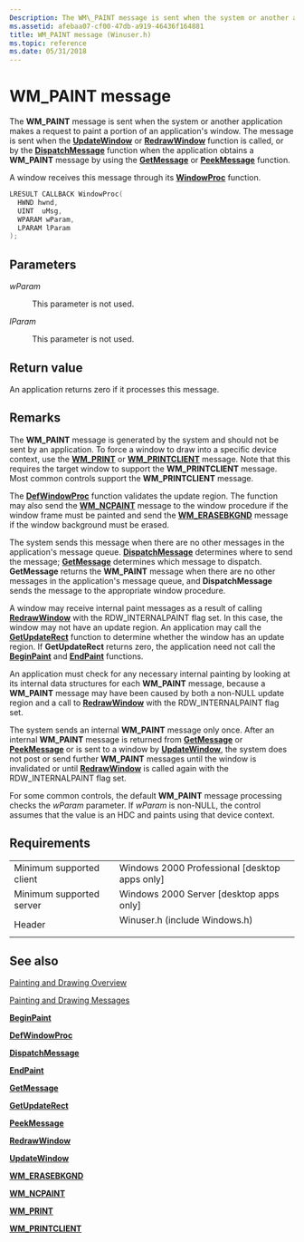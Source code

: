 ```yaml
---
Description: The WM\_PAINT message is sent when the system or another application makes a request to paint a portion of an application's window.
ms.assetid: afebaa07-cf00-47db-a919-46436f164881
title: WM_PAINT message (Winuser.h)
ms.topic: reference
ms.date: 05/31/2018
---
```


# WM\_PAINT message

The **WM\_PAINT** message is sent when the system or another application makes a request to paint a portion of an application's window. The message is sent when the [**UpdateWindow**](/windows/desktop/api/Winuser/nf-winuser-updatewindow) or [**RedrawWindow**](/windows/desktop/api/Winuser/nf-winuser-redrawwindow) function is called, or by the [**DispatchMessage**](https://msdn.microsoft.com/library/ms644934(v=VS.85).aspx) function when the application obtains a **WM\_PAINT** message by using the [**GetMessage**](https://msdn.microsoft.com/library/ms644936(v=VS.85).aspx) or [**PeekMessage**](https://msdn.microsoft.com/library/ms644943(v=VS.85).aspx) function.

A window receives this message through its [**WindowProc**](https://msdn.microsoft.com/library/ms633573(v=VS.85).aspx) function.


```C++
LRESULT CALLBACK WindowProc(
  HWND hwnd, 
  UINT  uMsg, 
  WPARAM wParam, 
  LPARAM lParam     
);
```



## Parameters

<dl> <dt>

*wParam* 
</dt> <dd>

This parameter is not used.

</dd> <dt>

*lParam* 
</dt> <dd>

This parameter is not used.

</dd> </dl>

## Return value

An application returns zero if it processes this message.

## Remarks

The **WM\_PAINT** message is generated by the system and should not be sent by an application. To force a window to draw into a specific device context, use the [**WM\_PRINT**](wm-print.md) or [**WM\_PRINTCLIENT**](wm-printclient.md) message. Note that this requires the target window to support the **WM\_PRINTCLIENT** message. Most common controls support the **WM\_PRINTCLIENT** message.

The [**DefWindowProc**](https://msdn.microsoft.com/library/ms633572(v=VS.85).aspx) function validates the update region. The function may also send the [**WM\_NCPAINT**](wm-ncpaint.md) message to the window procedure if the window frame must be painted and send the [**WM\_ERASEBKGND**](https://msdn.microsoft.com/library/ms648055(v=VS.85).aspx) message if the window background must be erased.

The system sends this message when there are no other messages in the application's message queue. [**DispatchMessage**](https://msdn.microsoft.com/library/ms644934(v=VS.85).aspx) determines where to send the message; [**GetMessage**](https://msdn.microsoft.com/library/ms644936(v=VS.85).aspx) determines which message to dispatch. **GetMessage** returns the **WM\_PAINT** message when there are no other messages in the application's message queue, and **DispatchMessage** sends the message to the appropriate window procedure.

A window may receive internal paint messages as a result of calling [**RedrawWindow**](/windows/desktop/api/Winuser/nf-winuser-redrawwindow) with the RDW\_INTERNALPAINT flag set. In this case, the window may not have an update region. An application may call the [**GetUpdateRect**](/windows/desktop/api/Winuser/nf-winuser-getupdaterect) function to determine whether the window has an update region. If **GetUpdateRect** returns zero, the application need not call the [**BeginPaint**](/windows/desktop/api/Winuser/nf-winuser-beginpaint) and [**EndPaint**](/windows/desktop/api/Winuser/nf-winuser-endpaint) functions.

An application must check for any necessary internal painting by looking at its internal data structures for each **WM\_PAINT** message, because a **WM\_PAINT** message may have been caused by both a non-NULL update region and a call to [**RedrawWindow**](/windows/desktop/api/Winuser/nf-winuser-redrawwindow) with the RDW\_INTERNALPAINT flag set.

The system sends an internal **WM\_PAINT** message only once. After an internal **WM\_PAINT** message is returned from [**GetMessage**](https://msdn.microsoft.com/library/ms644936(v=VS.85).aspx) or [**PeekMessage**](https://msdn.microsoft.com/library/ms644943(v=VS.85).aspx) or is sent to a window by [**UpdateWindow**](/windows/desktop/api/Winuser/nf-winuser-updatewindow), the system does not post or send further **WM\_PAINT** messages until the window is invalidated or until [**RedrawWindow**](/windows/desktop/api/Winuser/nf-winuser-redrawwindow) is called again with the RDW\_INTERNALPAINT flag set.

For some common controls, the default **WM\_PAINT** message processing checks the *wParam* parameter. If *wParam* is non-NULL, the control assumes that the value is an HDC and paints using that device context.

## Requirements



|                                     |                                                                                                          |
|-------------------------------------|----------------------------------------------------------------------------------------------------------|
| Minimum supported client<br/> | Windows 2000 Professional \[desktop apps only\]<br/>                                               |
| Minimum supported server<br/> | Windows 2000 Server \[desktop apps only\]<br/>                                                     |
| Header<br/>                   | <dl> <dt>Winuser.h (include Windows.h)</dt> </dl> |



## See also

<dl> <dt>

[Painting and Drawing Overview](painting-and-drawing.md)
</dt> <dt>

[Painting and Drawing Messages](painting-and-drawing-messages.md)
</dt> <dt>

[**BeginPaint**](/windows/desktop/api/Winuser/nf-winuser-beginpaint)
</dt> <dt>

[**DefWindowProc**](https://msdn.microsoft.com/library/ms633572(v=VS.85).aspx)
</dt> <dt>

[**DispatchMessage**](https://msdn.microsoft.com/library/ms644934(v=VS.85).aspx)
</dt> <dt>

[**EndPaint**](/windows/desktop/api/Winuser/nf-winuser-endpaint)
</dt> <dt>

[**GetMessage**](https://msdn.microsoft.com/library/ms644936(v=VS.85).aspx)
</dt> <dt>

[**GetUpdateRect**](/windows/desktop/api/Winuser/nf-winuser-getupdaterect)
</dt> <dt>

[**PeekMessage**](https://msdn.microsoft.com/library/ms644943(v=VS.85).aspx)
</dt> <dt>

[**RedrawWindow**](/windows/desktop/api/Winuser/nf-winuser-redrawwindow)
</dt> <dt>

[**UpdateWindow**](/windows/desktop/api/Winuser/nf-winuser-updatewindow)
</dt> <dt>

[**WM\_ERASEBKGND**](https://msdn.microsoft.com/library/ms648055(v=VS.85).aspx)
</dt> <dt>

[**WM\_NCPAINT**](wm-ncpaint.md)
</dt> <dt>

[**WM\_PRINT**](wm-print.md)
</dt> <dt>

[**WM\_PRINTCLIENT**](wm-printclient.md)
</dt> </dl>

 

 




